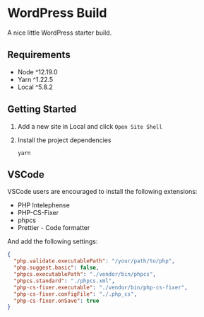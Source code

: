 # WordPress Build

A nice little WordPress starter build.

## Requirements

- Node ^12.19.0
- Yarn ^1.22.5
- Local ^5.8.2

## Getting Started

1.  Add a new site in Local and click `Open Site Shell`

2.  Install the project dependencies

        yarn

## VSCode

VSCode users are encouraged to install the following extensions:

* PHP Intelephense
* PHP-CS-Fixer
* phpcs
* Prettier - Code formatter

And add the following settings:

```json
{
  "php.validate.executablePath": "/your/path/to/php",
  "php.suggest.basic": false,
  "phpcs.executablePath": "./vendor/bin/phpcs",
  "phpcs.standard": "./phpcs.xml",
  "php-cs-fixer.executable": "./vendor/bin/php-cs-fixer",
  "php-cs-fixer.configFile": "./.php_cs",
  "php-cs-fixer.onSave": true
}
```

